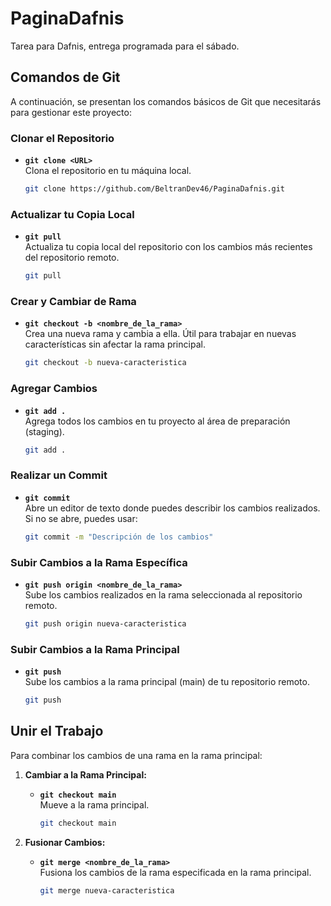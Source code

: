 # PaginaDafnis

Tarea para Dafnis, entrega programada para el sábado.

## Comandos de Git

A continuación, se presentan los comandos básicos de Git que necesitarás para gestionar este proyecto:

### Clonar el Repositorio

- **`git clone <URL>`**  
  Clona el repositorio en tu máquina local.
  ```bash
  git clone https://github.com/BeltranDev46/PaginaDafnis.git
  ```

### Actualizar tu Copia Local

- **`git pull`**  
  Actualiza tu copia local del repositorio con los cambios más recientes del repositorio remoto.
  ```bash
  git pull
  ```

### Crear y Cambiar de Rama

- **`git checkout -b <nombre_de_la_rama>`**  
  Crea una nueva rama y cambia a ella. Útil para trabajar en nuevas características sin afectar la rama principal.
  ```bash
  git checkout -b nueva-caracteristica
  ```

### Agregar Cambios

- **`git add .`**  
  Agrega todos los cambios en tu proyecto al área de preparación (staging).
  ```bash
  git add .
  ```

### Realizar un Commit

- **`git commit`**  
  Abre un editor de texto donde puedes describir los cambios realizados. Si no se abre, puedes usar:
  ```bash
  git commit -m "Descripción de los cambios"
  ```

### Subir Cambios a la Rama Específica

- **`git push origin <nombre_de_la_rama>`**  
  Sube los cambios realizados en la rama seleccionada al repositorio remoto.
  ```bash
  git push origin nueva-caracteristica
  ```

### Subir Cambios a la Rama Principal

- **`git push`**  
  Sube los cambios a la rama principal (main) de tu repositorio remoto.
  ```bash
  git push
  ```

## Unir el Trabajo

Para combinar los cambios de una rama en la rama principal:

1. **Cambiar a la Rama Principal:**
   - **`git checkout main`**  
     Mueve a la rama principal.
     ```bash
     git checkout main
     ```

2. **Fusionar Cambios:**
   - **`git merge <nombre_de_la_rama>`**  
     Fusiona los cambios de la rama especificada en la rama principal.
     ```bash
     git merge nueva-caracteristica
     ```
